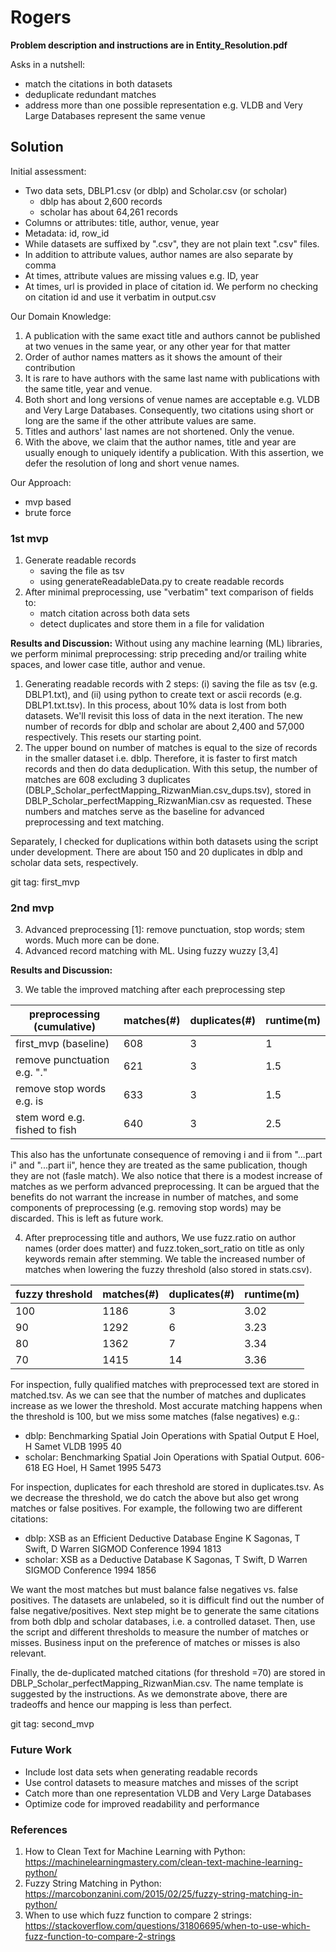 # Rogers

**Problem description and instructions are in Entity_Resolution.pdf**

Asks in a nutshell: 
- match the citations in both datasets
- deduplicate redundant matches
- address more than one possible representation e.g. VLDB and Very Large Databases represent the same venue

## Solution

Initial assessment: 
- Two data sets, DBLP1.csv (or dblp) and Scholar.csv (or scholar)
	- dblp has about 2,600 records
	- scholar has about 64,261 records
- Columns or attributes: title, author, venue, year
- Metadata: id, row_id
- While datasets are suffixed by ".csv", they are not plain text ".csv" files. 
- In addition to attribute values, author names are also separate by comma
- At times, attribute values are missing values e.g. ID, year
- At times, url is provided in place of citation id. We perform no checking on citation id and use it verbatim in output.csv

Our Domain Knowledge:
1. A publication with the same exact title and authors cannot be published at two venues in the same year, or any other year for that matter
2. Order of author names matters as it shows the amount of their contribution
3. It is rare to have authors with the same last name with publications with the same title, year and venue.
4. Both short and long versions of venue names are acceptable e.g. VLDB and Very Large Databases. Consequently, two citations using short or long are the same if the other attribute values are same.
5. Titles and authors' last names are not shortened. Only the venue. 
6. With the above, we claim that the author names, title and year are usually enough to uniquely identify a publication. With this assertion, we defer the resolution of long and short venue names.

Our Approach:
- mvp based
- brute force

### 1st mvp

1. Generate readable records 
	- saving the file as tsv
	- using generateReadableData.py to create readable records 
2. After minimal preprocessing, use "verbatim" text comparison of fields to:
	- match citation across both data sets
	- detect duplicates and store them in a file for validation

**Results and Discussion:**
Without using any machine learning (ML) libraries, we perform minimal preprocessing: strip preceding and/or trailing white spaces, and lower case title, author and venue.
1. Generating readable records with 2 steps: (i) saving the file as tsv (e.g. DBLP1.txt), and (ii) using python to create text or ascii records (e.g. DBLP1.txt.tsv). In this process, about 10% data is lost from both datasets. We'll revisit this loss of data in the next iteration. The new number of records for dblp and scholar are about 2,400 and 57,000 respectively. This resets our starting point.
2. The upper bound on number of matches is equal to the size of records in the smaller dataset i.e. dblp. Therefore, it is faster to first match records and then do data deduplication. With this setup, the number of matches are 608 excluding 3 duplicates (DBLP_Scholar_perfectMapping_RizwanMian.csv_dups.tsv), stored in DBLP_Scholar_perfectMapping_RizwanMian.csv as requested. These numbers and matches serve as the baseline for advanced preprocessing and text matching.

Separately, I checked for duplications within both datasets using the script under development. There are about 150 and 20 duplicates in dblp and scholar data sets, respectively.

git tag: first_mvp

### 2nd mvp
3. Advanced preprocessing [1]: remove punctuation, stop words; stem words. Much more can be done.
4. Advanced record matching with ML. Using fuzzy wuzzy [3,4]

**Results and Discussion:**

3. We table the improved matching after each preprocessing step

| preprocessing (cumulative)   | matches(#) | duplicates(#) | runtime(m) |
| ---------------------------- | ---------- | ------------- | ---------- | 
| first_mvp (baseline)         | 608   		| 3      		| 1          |
| remove punctuation e.g. "."  | 621   		| 3 			| 1.5 		 |
| remove stop words e.g. is    | 633   		| 3 			| 1.5  		 |
| stem word e.g. fished to fish| 640   		| 3				| 2.5		 | 

This also has the unfortunate consequence of removing i and ii from "...part i" and "...part ii", hence they are treated as the same publication, though they are not (fasle match). We also notice that there is a modest increase of matches as we perform advanced preprocessing. It can be argued that the benefits do not warrant the increase in number of matches, and some components of preprocessing (e.g. removing stop words) may be discarded. This is left as future work.

4. After preprocessing title and authors, We use fuzz.ratio on author names (order does matter) and fuzz.token_sort_ratio on title as only keywords remain after stemming. We table the increased number of matches when lowering the fuzzy threshold (also stored in stats.csv).

| fuzzy threshold  | matches(#) | duplicates(#) | runtime(m) |
| ---------------- | ---------- | ------------- | ---------- | 
| 100 | 1186 | 3 | 3.02 |
| 90 | 1292 | 6 | 3.23 |
| 80 | 1362 | 7 | 3.34 |
| 70 | 1415 | 14| 3.36 |

For inspection, fully qualified matches with preprocessed text are stored in matched.tsv. As we can see that the number of matches and duplicates increase as we lower the threshold. Most accurate matching happens when the threshold is 100, but we miss some matches (false negatives) e.g.: 
- dblp: Benchmarking Spatial Join Operations with Spatial Output	E Hoel, H Samet	VLDB	1995	40
- scholar: Benchmarking Spatial Join Operations with Spatial Output. 606-618	EG Hoel, H Samet		1995	5473

For inspection, duplicates for each threshold are stored in duplicates.tsv. As we decrease the threshold, we do catch the above but also get wrong matches or false positives. For example, the following two are different citations:
- dblp: XSB as an Efficient Deductive Database Engine	K Sagonas, T Swift, D Warren	SIGMOD Conference	1994	1813
- scholar: XSB as a Deductive Database	K Sagonas, T Swift, D Warren	SIGMOD Conference	1994	1856

We want the most matches but must balance false negatives vs. false positives. The datasets are unlabeled, so it is difficult find out the number of false negative/positives. Next step might be to generate the same citations from both dblp and scholar databases, i.e. a controlled dataset. Then, use the script and different thresholds to measure the number of matches or misses. Business input on the preference of matches or misses is also relevant.

Finally, the de-duplicated matched citations (for threshold =70) are stored in DBLP_Scholar_perfectMapping_RizwanMian.csv. The name template is suggested by the instructions. As we demonstrate above, there are tradeoffs and hence our mapping is less than perfect.

git tag: second_mvp

### Future Work
- Include lost data sets when generating readable records
- Use control datasets to measure matches and misses of the script
- Catch more than one representation VLDB and Very Large Databases
- Optimize code for improved readability and performance

### References
1. How to Clean Text for Machine Learning with Python: https://machinelearningmastery.com/clean-text-machine-learning-python/
2. Fuzzy String Matching in Python: https://marcobonzanini.com/2015/02/25/fuzzy-string-matching-in-python/
3. When to use which fuzz function to compare 2 strings: https://stackoverflow.com/questions/31806695/when-to-use-which-fuzz-function-to-compare-2-strings

